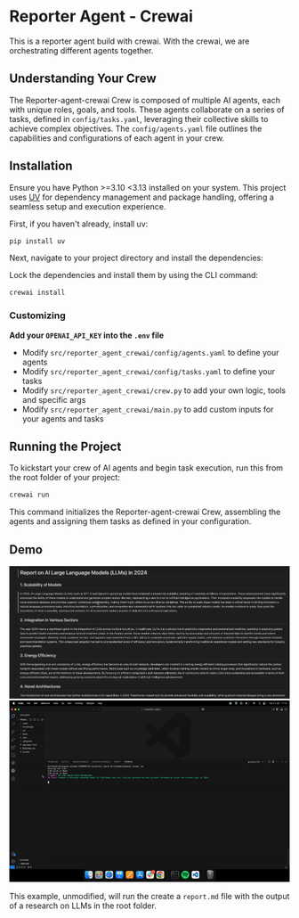 # Reporter Agent - Crewai

This is a reporter agent build with crewai. With the crewai, we are orchestrating different agents together.

## Understanding Your Crew

The Reporter-agent-crewai Crew is composed of multiple AI agents, each with unique roles, goals, and tools. These agents collaborate on a series of tasks, defined in `config/tasks.yaml`, leveraging their collective skills to achieve complex objectives. The `config/agents.yaml` file outlines the capabilities and configurations of each agent in your crew.

## Installation

Ensure you have Python >=3.10 <3.13 installed on your system. This project uses [UV](https://docs.astral.sh/uv/) for dependency management and package handling, offering a seamless setup and execution experience.

First, if you haven't already, install uv:

```bash
pip install uv
```

Next, navigate to your project directory and install the dependencies:

Lock the dependencies and install them by using the CLI command:
```bash
crewai install
```
### Customizing

**Add your `OPENAI_API_KEY` into the `.env` file**

- Modify `src/reporter_agent_crewai/config/agents.yaml` to define your agents
- Modify `src/reporter_agent_crewai/config/tasks.yaml` to define your tasks
- Modify `src/reporter_agent_crewai/crew.py` to add your own logic, tools and specific args
- Modify `src/reporter_agent_crewai/main.py` to add custom inputs for your agents and tasks

## Running the Project

To kickstart your crew of AI agents and begin task execution, run this from the root folder of your project:

```bash
crewai run
```
This command initializes the Reporter-agent-crewai Crew, assembling the agents and assigning them tasks as defined in your configuration.

## Demo
![Demo](demo_1.png)
![Demo](demo_2.gif)

This example, unmodified, will run the create a `report.md` file with the output of a research on LLMs in the root folder.
